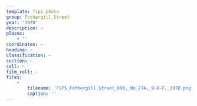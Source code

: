 ```yaml
---
template: fsps_photo
group: Fothergill_Street
year: '1978'
description: ~
places:
    - ''
coordinates: ~
heading: ~
classification: ~
section: ~
cell: ~
film_roll: ~
files:
    -
        filename: 'FSPS_Fothergill_Street_009,_No_27A,_9-8-F,_1978.png'
        caption: ''
---
```

